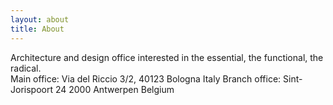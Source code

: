 ```yaml
---
layout: about
title: About
---
```

Architecture and design office interested in the essential, the functional, the radical.
</br>
Main office: 
Via del Riccio 3/2, 
40123 Bologna Italy
Branch office: 
Sint-Jorispoort 24
2000 Antwerpen
Belgium 

